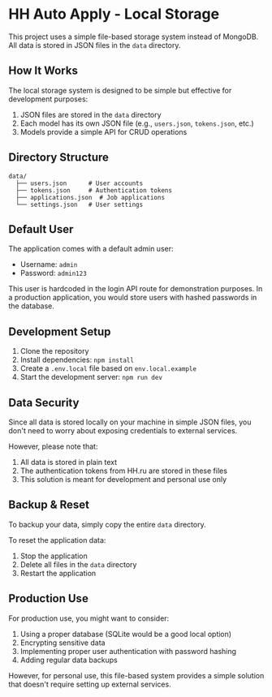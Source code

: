 # HH Auto Apply - Local Storage

This project uses a simple file-based storage system instead of MongoDB. All data is stored in JSON files in the `data` directory.

## How It Works

The local storage system is designed to be simple but effective for development purposes:

1. JSON files are stored in the `data` directory
2. Each model has its own JSON file (e.g., `users.json`, `tokens.json`, etc.)
3. Models provide a simple API for CRUD operations

## Directory Structure

```
data/
  ├── users.json      # User accounts
  ├── tokens.json     # Authentication tokens
  ├── applications.json  # Job applications
  └── settings.json   # User settings
```

## Default User

The application comes with a default admin user:

- Username: `admin`
- Password: `admin123`

This user is hardcoded in the login API route for demonstration purposes. In a production application, you would store users with hashed passwords in the database.

## Development Setup

1. Clone the repository
2. Install dependencies: `npm install`
3. Create a `.env.local` file based on `env.local.example`
4. Start the development server: `npm run dev`

## Data Security

Since all data is stored locally on your machine in simple JSON files, you don't need to worry about exposing credentials to external services. 

However, please note that:

1. All data is stored in plain text
2. The authentication tokens from HH.ru are stored in these files
3. This solution is meant for development and personal use only

## Backup & Reset

To backup your data, simply copy the entire `data` directory.

To reset the application data:

1. Stop the application
2. Delete all files in the `data` directory
3. Restart the application

## Production Use

For production use, you might want to consider:

1. Using a proper database (SQLite would be a good local option)
2. Encrypting sensitive data
3. Implementing proper user authentication with password hashing
4. Adding regular data backups

However, for personal use, this file-based system provides a simple solution that doesn't require setting up external services. 